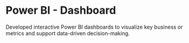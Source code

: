 # Power BI - Dashboard
Developed interactive Power BI dashboards to visualize key business or metrics and support data-driven decision-making.
